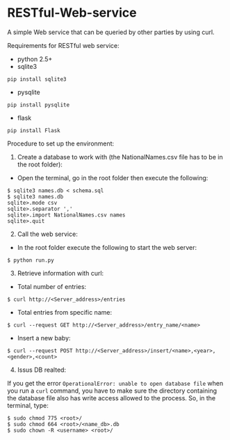 # RESTful-Web-service
A simple Web service that can be queried by other parties by using curl.

Requirements for RESTful web service:
- python 2.5+
- sqlite3
```
pip install sqlite3
```
- pysqlite
```
pip install pysqlite
```
- flask
```
pip install Flask
```
Procedure to set up the environment:

1) Create a database to work with (the NationalNames.csv file has to be in the root folder):

- Open the terminal, go in the root folder then execute the following: 
```
$ sqlite3 names.db < schema.sql
$ sqlite3 names.db
sqlite>.mode csv
sqlite>.separator ','
sqlite>.import NationalNames.csv names
sqlite>.quit
```

2) Call the web service:

- In the root folder execute the following to start the web server:
```
$ python run.py
```

3) Retrieve information with curl:
- Total number of entries:
```
$ curl http://<Server_address>/entries
```
- Total entries from specific name:
```
$ curl --request GET http://<Server_address>/entry_name/<name>
```
- Insert a new baby:
```
$ curl --request POST http://<Server_address>/insert/<name>,<year>,<gender>,<count>
```

4) Issus DB realted:

If you get the error `OperationalError: unable to open database file` when you run a `curl` command,
you have to make sure the directory containing the database file also has write access allowed to the process.
So, in the terminal, type:
```
$ sudo chmod 775 <root>/
$ sudo chmod 664 <root>/<name_db>.db
$ sudo chown -R <username> <root>/
```